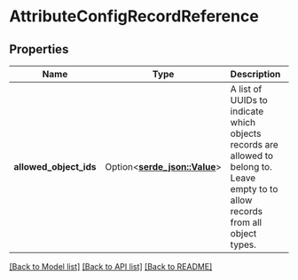 # AttributeConfigRecordReference

## Properties

Name | Type | Description | Notes
------------ | ------------- | ------------- | -------------
**allowed_object_ids** | Option<[**serde_json::Value**](.md)> | A list of UUIDs to indicate which objects records are allowed to belong to. Leave empty to to allow records from all object types. | 

[[Back to Model list]](../README.md#documentation-for-models) [[Back to API list]](../README.md#documentation-for-api-endpoints) [[Back to README]](../README.md)



